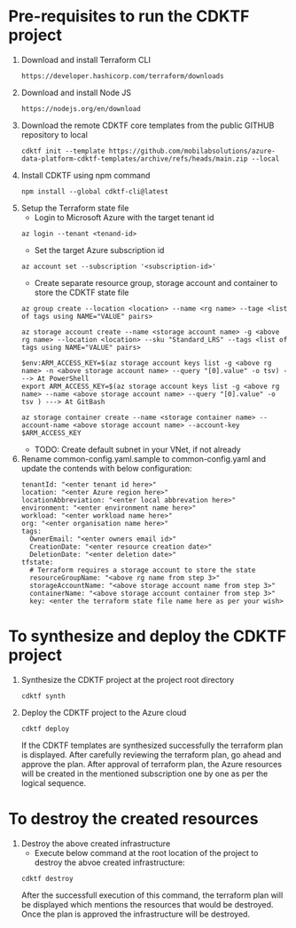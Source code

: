 # Pre-requisites to run the CDKTF project
  1) Download and install Terraform CLI
      ```
      https://developer.hashicorp.com/terraform/downloads
      ``` 
  2) Download and install Node JS
      ```
      https://nodejs.org/en/download
      ``` 
  3) Download the remote CDKTF core templates from the public GITHUB repository to local
      ```
      cdktf init --template https://github.com/mobilabsolutions/azure-data-platform-cdktf-templates/archive/refs/heads/main.zip --local
      ```
  4) Install CDKTF using npm command
      ```
      npm install --global cdktf-cli@latest
      ```
  5) Setup the Terraform state file
     - Login to Microsoft Azure with the target tenant id
      ```
      az login --tenant <tenand-id>
      ```
     - Set the target Azure subscription id
      ```
      az account set --subscription '<subscription-id>'
      ```
     - Create separate resource group, storage account and container to store the CDKTF state file
      ```
      az group create --location <location> --name <rg name> --tage <list of tags using NAME="VALUE" pairs>
      ```
      ```
      az storage account create --name <storage account name> -g <above rg name> --location <location> --sku "Standard_LRS" --tags <list of tags using NAME="VALUE" pairs>
      ```
      ```
      $env:ARM_ACCESS_KEY=$(az storage account keys list -g <above rg name> -n <above storage account name> --query "[0].value" -o tsv) ---> At PowerShell
      export ARM_ACCESS_KEY=$(az storage account keys list -g <above rg name> --name <above storage account name> --query "[0].value" -o tsv ) ---> At GitBash
      ```
      ```
      az storage container create --name <storage container name> --account-name <above storage account name> --account-key $ARM_ACCESS_KEY
      ```
     - TODO: Create default subnet in your VNet, if not already
  6) Rename common-config.yaml.sample to common-config.yaml and update the contends with below configuration:
      ```
      tenantId: "<enter tenant id here>"
      location: "<enter Azure region here>"
      locationAbbreviation: "<enter local abbrevation here>"
      environment: "<enter environment name here>"
      workload: "<enter workload name here>"
      org: "<enter organisation name here>"
      tags:
        OwnerEmail: "<enter owners email id>"
        CreationDate: "<enter resource creation date>"
        DeletionDate: "<enter deletion date>"
      tfstate:
        # Terraform requires a storage account to store the state
        resourceGroupName: "<above rg name from step 3>"
        storageAccountName: "<above storage account name from step 3>"
        containerName: "<above storage account container from step 3>"
        key: <enter the terraform state file name here as per your wish>
      ```

# To synthesize and deploy the CDKTF project
  1) Synthesize the CDKTF project at the project root directory
      ```
      cdktf synth
      ```
  2) Deploy the CDKTF project to the Azure cloud
      ```
      cdktf deploy
      ```
      If the CDKTF templates are synthesized successfully the terraform plan is displayed.
      After carefully reviewing the terraform plan, go ahead and approve the plan.
      After approval of terraform plan, the Azure resources will be created in the mentioned
      subscription one by one as per the logical sequence.

# To destroy the created resources
  1) Destroy the above created infrastructure
     - Execute below command at the root location of the project to destroy the abvoe created infrastructure:
      ```
      cdktf destroy
      ```
     After the successfull execution of this command, the terraform plan will be displayed which mentions 
     the resources that would be destroyed. Once the plan is approved the infrastructure will be destroyed.
